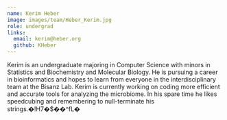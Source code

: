```yaml
---
name: Kerim Heber
image: images/team/Heber_Kerim.jpg
role: undergrad
links:
  email: kerim@heber.org
  github: KHeber
---
```


Kerim is an undergraduate majoring in Computer Science with minors in Statistics and Biochemistry and Molecular Biology. He is pursuing a career in bioinformatics and hopes to learn from everyone in the interdisciplinary team at the Bisanz Lab. Kerim is currently working on coding more efficient and accurate tools for analyzing the microbiome. In his spare time he likes speedcubing and remembering to null-terminate his strings.�!H7�$��^fL�